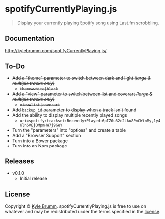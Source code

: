 # spotifyCurrentlyPlaying.js

> Display your currently playing Spotify song using Last.fm scrobbling.


## Documentation

http://kylebrumm.com/spotifyCurrentlyPlaying.js/


## To-Do

- ~~Add a "theme" parameter to switch between dark and light _(large & multiple tracks only)_~~
    - ~~`theme=white|black`~~
- ~~Add a "view" parameter to switch between list and coverart _(large & multiple tracks only)_~~
    - ~~`view=list|coverart`~~
- ~~Add `backup_id` parameter to display when a track isn't found~~
- Add the ability to display multiple recently played songs
    - `uri=spotify:trackset:Recently+Played:6pIZ0u32c2Lku8PmCWtnMy,1y4Kln6VEjQMpmHW7j9GeY`
- Turn the "parameters" into "options" and create a table
- Add a "Browser Support" section
- Turn into a Bower package
- Turn into an Npm package


## Releases

- v0.1.0
    - Initial release

## License

Copyright © [Kyle Brumm](http://kylebrumm.com). spotifyCurrentlyPlaying.js is free to use on whatever and may be redistributed under the terms specified in the [license](LICENSE.md).
